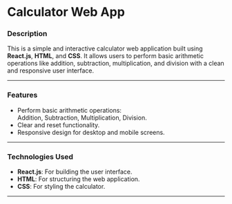# **Calculator Web App**

### **Description**
This is a simple and interactive calculator web application built using **React.js**, **HTML**, and **CSS**. It allows users to perform basic arithmetic operations like addition, subtraction, multiplication, and division with a clean and responsive user interface.

---

### **Features**
- Perform basic arithmetic operations:  
  Addition, Subtraction, Multiplication, Division.
- Clear and reset functionality.
- Responsive design for desktop and mobile screens.

---

### **Technologies Used**
- **React.js**: For building the user interface.
- **HTML**: For structuring the web application.
- **CSS**: For styling the calculator.

---


